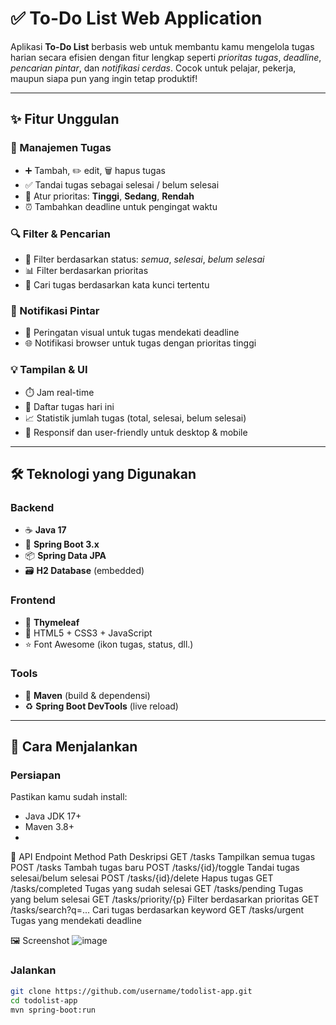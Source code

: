 # ✅ To-Do List Web Application

Aplikasi **To-Do List** berbasis web untuk membantu kamu mengelola tugas harian secara efisien dengan fitur lengkap seperti *prioritas tugas*, *deadline*, *pencarian pintar*, dan *notifikasi cerdas*. Cocok untuk pelajar, pekerja, maupun siapa pun yang ingin tetap produktif!

---

## ✨ Fitur Unggulan

### 📝 Manajemen Tugas
- ➕ Tambah, ✏️ edit, 🗑️ hapus tugas
- ✅ Tandai tugas sebagai selesai / belum selesai
- 🔺 Atur prioritas: **Tinggi**, **Sedang**, **Rendah**
- ⏰ Tambahkan deadline untuk pengingat waktu

### 🔍 Filter & Pencarian
- 🎯 Filter berdasarkan status: *semua*, *selesai*, *belum selesai*
- 📊 Filter berdasarkan prioritas
- 🔎 Cari tugas berdasarkan kata kunci tertentu

### 🔔 Notifikasi Pintar
- 🚨 Peringatan visual untuk tugas mendekati deadline
- 🌐 Notifikasi browser untuk tugas dengan prioritas tinggi

### 💡 Tampilan & UI
- ⏱️ Jam real-time
- 📅 Daftar tugas hari ini
- 📈 Statistik jumlah tugas (total, selesai, belum selesai)
- 📱 Responsif dan user-friendly untuk desktop & mobile

---

## 🛠️ Teknologi yang Digunakan

### Backend
- ☕ **Java 17**
- 🌱 **Spring Boot 3.x**
- 📦 **Spring Data JPA**
- 🗃️ **H2 Database** (embedded)

### Frontend
- 🧩 **Thymeleaf**
- 🎨 HTML5 + CSS3 + JavaScript
- ⭐ Font Awesome (ikon tugas, status, dll.)

### Tools
- 🧰 **Maven** (build & dependensi)
- ♻️ **Spring Boot DevTools** (live reload)

---

## 🚀 Cara Menjalankan

### Persiapan
Pastikan kamu sudah install:
- Java JDK 17+
- Maven 3.8+
- 
📡 API Endpoint
Method	Path	Deskripsi
GET	/tasks	Tampilkan semua tugas
POST	/tasks	Tambah tugas baru
POST	/tasks/{id}/toggle	Tandai tugas selesai/belum selesai
POST	/tasks/{id}/delete	Hapus tugas
GET	/tasks/completed	Tugas yang sudah selesai
GET	/tasks/pending	Tugas yang belum selesai
GET	/tasks/priority/{p}	Filter berdasarkan prioritas
GET	/tasks/search?q=...	Cari tugas berdasarkan keyword
GET	/tasks/urgent	Tugas yang mendekati deadline

🖼️ Screenshot
![image](https://github.com/user-attachments/assets/0e5d5c0a-d85d-45bd-9def-407c0817277e)

### Jalankan
```bash
git clone https://github.com/username/todolist-app.git
cd todolist-app
mvn spring-boot:run


